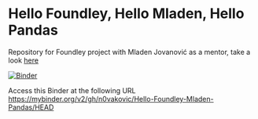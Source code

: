 # Hello Foundley, Hello Mladen, Hello Pandas

Repository for Foundley project with Mladen Jovanović as a mentor, take a look [here](https://docs.google.com/document/d/1C53dSyiJuehHzJwF3KG50dnZLNfz7NN3uyB5eWGVvrs/edit?usp=sharing)

[![Binder](https://mybinder.org/badge_logo.svg)](https://mybinder.org/v2/gh/n0vakovic/Hello-Foundley-Mladen-Pandas/HEAD)

Access this Binder at the following URL https://mybinder.org/v2/gh/n0vakovic/Hello-Foundley-Mladen-Pandas/HEAD
